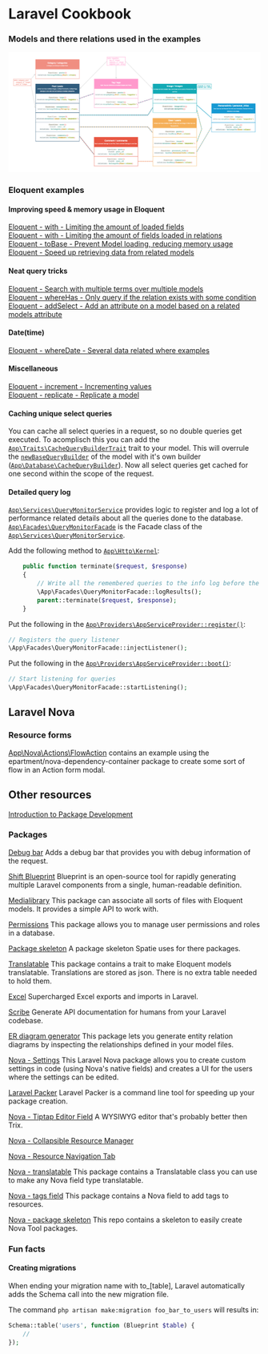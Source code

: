 # Laravel Cookbook

### Models and there relations used in the examples
![Models and there relations used in the examples](https://raw.githubusercontent.com/jivanrij/laravel-cookbook/main/models.png) 

### Eloquent examples

#### Improving speed & memory usage in Eloquent

[Eloquent - with - Limiting the amount of loaded fields](https://github.com/jivanrij/laravel-cookbook/blob/main/app/Services/PostService.php#L20)      
[Eloquent - with - Limiting the amount of fields loaded in relations](https://github.com/jivanrij/laravel-cookbook/blob/main/app/Services/PostService.php#L23)      
[Eloquent - toBase - Prevent Model loading, reducing memory usage](https://github.com/jivanrij/laravel-cookbook/blob/main/tests/EloquentTest.php#L13)  
[Eloquent - Speed up retrieving data from related models](https://github.com/jivanrij/laravel-cookbook/blob/main/app/Http/Controllers/PostController.php#L10)

#### Neat query tricks
[Eloquent - Search with multiple terms over multiple models](https://github.com/jivanrij/laravel-cookbook/blob/main/app/Models/User.php#L60)  
[Eloquent - whereHas - Only query if the relation exists with some condition](https://github.com/jivanrij/laravel-cookbook/blob/main/app/Services/PostService.php#L30)
[Eloquent - addSelect - Add an attribute on a model based on a related models attribute](https://github.com/jivanrij/laravel-cookbook/blob/main/app/Models/Post.php#L40)  

#### Date(time) 
[Eloquent - whereDate - Several data related where examples](https://github.com/jivanrij/laravel-cookbook/blob/main/tests/EloquentTest.php#L25)

#### Miscellaneous    
[Eloquent - increment - Incrementing values](https://github.com/jivanrij/laravel-cookbook/blob/main/tests/EloquentTest.php#L73)        
[Eloquent - replicate - Replicate a model](https://github.com/jivanrij/laravel-cookbook/blob/main/tests/EloquentTest.php#L86)  

#### Caching unique select queries

You can cache all select queries in a request, so no double queries get executed. To acomplisch this you can add the [```App\Traits\CacheQueryBuilderTrait```](https://github.com/jivanrij/laravel-cookbook/blob/main/app/Traits/CacheQueryBuilderTrait.php) trait to your model. This will overrule the [```newBaseQueryBuilder```](https://github.com/jivanrij/laravel-cookbook/blob/main/app/Traits/CacheQueryBuilderTrait.php#L14) of the model with it's own builder ([```App\Database\CacheQueryBuilder```](https://github.com/jivanrij/laravel-cookbook/blob/main/app/Database/CacheQueryBuilder.php)).
Now all select queries get cached for one second within the scope of the request.

#### Detailed query log

[```App\Services\QueryMonitorService```](https://github.com/jivanrij/laravel-cookbook/blob/main/app/Services/QueryMonitorService.php) provides logic to register and log a lot of performance related details about all the queries done to the database.    
[```App\Facades\QueryMonitorFacade```](https://github.com/jivanrij/laravel-cookbook/blob/main/app/Facades/QueryMonitorFacade.php) is the Facade class of the [```App\Services\QueryMonitorService```](https://github.com/jivanrij/laravel-cookbook/blob/main/app/Facades/QueryMonitorFacade.php). 


Add the following method to [```App\Http\Kernel```](https://github.com/jivanrij/laravel-cookbook/blob/main/app/Http/Kernel.php):
```php
    public function terminate($request, $response)
    {
        // Write all the remembered queries to the info log before the request exits.
        \App\Facades\QueryMonitorFacade::logResults();
        parent::terminate($request, $response);
    }
```


Put the following in the [```App\Providers\AppServiceProvider::register()```](https://github.com/jivanrij/laravel-cookbook/blob/main/app/Providers/AppServiceProvider.php#L17):
```php
// Registers the query listener
\App\Facades\QueryMonitorFacade::injectListener();
```

Put the following in the [```App\Providers\AppServiceProvider::boot()```](https://github.com/jivanrij/laravel-cookbook/blob/main/app/Providers/AppServiceProvider.php#L27):
```php
// Start listening for queries
\App\Facades\QueryMonitorFacade::startListening();
```

## Laravel Nova

### Resource forms
[App\Nova\Actions\FlowAction](https://github.com/jivanrij/laravel-cookbook/blob/main/app/Nova/Actions/FlowAction.php) contains an example using the epartment/nova-dependency-container package to create some sort of flow in an Action form modal.

## Other resources

[Introduction to Package Development](https://laravelpackage.com/)    

### Packages

[Debug bar](https://github.com/barryvdh/laravel-debugbar) Adds a debug bar that provides you with debug information of the request.

[Shift Blueprint](https://github.com/laravel-shift/blueprint) Blueprint is an open-source tool for rapidly generating multiple Laravel components from a single, human-readable definition.

[Medialibrary](https://github.com/spatie/laravel-medialibrary) This package can associate all sorts of files with Eloquent models. It provides a simple API to work with.

[Permissions](https://github.com/spatie/laravel-permission) This package allows you to manage user permissions and roles in a database.

[Package skeleton](https://github.com/spatie/package-skeleton-laravel) A package skeleton Spatie uses for there packages.

[Translatable](https://github.com/spatie/laravel-translatable) This package contains a trait to make Eloquent models translatable. Translations are stored as json. There is no extra table needed to hold them.

[Excel](https://laravel-excel.com/) Supercharged Excel exports and imports in Laravel.

[Scribe](https://github.com/knuckleswtf/scribe) Generate API documentation for humans from your Laravel codebase.

[ER diagram generator](https://github.com/beyondcode/laravel-er-diagram-generator) This package lets you generate entity relation diagrams by inspecting the relationships defined in your model files.

[Nova - Settings](https://github.com/optimistdigital/nova-settings) This Laravel Nova package allows you to create custom settings in code (using Nova's native fields) and creates a UI for the users where the settings can be edited.

[Laravel Packer](https://github.com/bitfumes/laravel-packer) Laravel Packer is a command line tool for speeding up your package creation.

[Nova - Tiptap Editor Field](https://github.com/manogi/nova-tiptap) A WYSIWYG editor that's probably better then Trix.

[Nova - Collapsible Resource Manager](https://github.com/dcasia/collapsible-resource-manager)

[Nova - Resource Navigation Tab](https://novapackages.com/packages/digital-creative/resource-navigation-tab)

[Nova - translatable](https://github.com/spatie/nova-translatable) This package contains a Translatable class you can use to make any Nova field type translatable.

[Nova - tags field](https://github.com/spatie/nova-tags-field) This package contains a Nova field to add tags to resources.

[Nova - package skeleton](https://github.com/spatie/skeleton-nova-tool) This repo contains a skeleton to easily create Nova Tool packages.

### Fun facts

#### Creating migrations
When ending your migration name with to_[table], Laravel automatically adds the Schema call into the new migration file.

The command ```php artisan make:migration foo_bar_to_users``` will results in:
```php
Schema::table('users', function (Blueprint $table) {
    //
});
```

